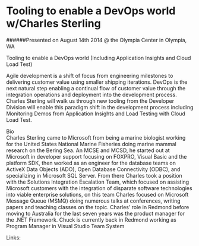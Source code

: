 Tooling to enable a DevOps world w/Charles Sterling
========================

######Presented on August 14th 2014 @ the Olympia Center in Olympia, WA


Tooling to enable a DevOps world (Including Application Insights and Cloud Load Test) 


Agile development is a shift of focus from engineering milestones to delivering customer value using smaller shipping iterations. DevOps is the next natural step enabling a continual flow of customer value through the integration operations and deployment into the development process. Charles Sterling will walk us through new tooling from the Developer Division will enable this paradigm shift in the development process including Monitoring Demos from Application Insights and Load Testing with Cloud Load Test.  

Bio  
Charles Sterling came to Microsoft from being a marine biologist working for the United States National Marine Fisheries doing marine mammal research on the Bering Sea. An MCSE and MCSD, he started out at Microsoft in developer support focusing on FOXPRO, Visual Basic and the platform SDK, then worked as an engineer for the database teams on ActiveX Data Objects (ADO), Open Database Connectivity (ODBC), and specializing in Microsoft SQL Server. From there Charles took a position with the Solutions Integration Escalation Team, which focused on assisting Microsoft customers with the integration of disparate software technologies into viable enterprise solutions, on this team Charles focused on Microsoft Message Queue (MSMQ) doing numerous talks at conferences, writing papers and teaching classes on the topic. Charles’ role in Redmond before moving to Australia for the last seven years was the product manager for the .NET Framework. Chuck is currently back in Redmond working as Program Manager in Visual Studio Team System


Links:


